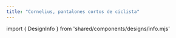 ```yaml
---
title: "Cornelius, pantalones cortos de ciclista"
---
```


import { DesignInfo } from 'shared/components/designs/info.mjs'

<DesignInfo design='cornelius' docs />

